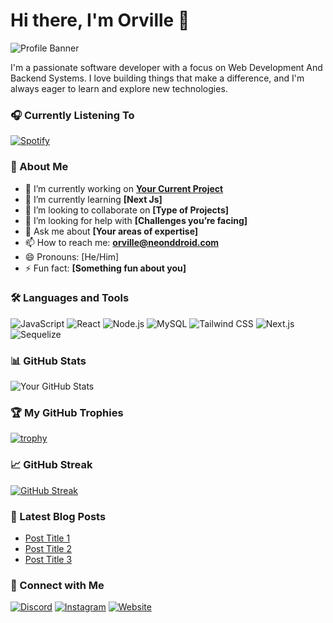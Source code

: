 # Hi there, I'm Orville 👋

![Profile Banner](https://your-banner-url.com)

I'm a passionate software developer with a focus on Web Development And Backend Systems. I love building things that make a difference, and I'm always eager to learn and explore new technologies.

### 🎧 Currently Listening To

[![Spotify](https://spotify.neonddroid.com/api/spotify)](https://open.spotify.com/user/214gxyididy7y7mxrfcqdtxta)

### 🚀 About Me

- 🔭 I’m currently working on **[Your Current Project](https://github.com/yourusername/yourproject)**
- 🌱 I’m currently learning **[Next Js]**
- 👯 I’m looking to collaborate on **[Type of Projects]**
- 🤔 I’m looking for help with **[Challenges you’re facing]**
- 💬 Ask me about **[Your areas of expertise]**
- 📫 How to reach me: **[orville@neonddroid.com](mailto:orville@neonddroid.com)**
- 😄 Pronouns: [He/Him]
- ⚡ Fun fact: **[Something fun about you]**

### 🛠️ Languages and Tools

![JavaScript](https://img.shields.io/badge/-JavaScript-black?style=flat-square&logo=javascript)
![React](https://img.shields.io/badge/-React-black?style=flat-square&logo=react)
![Node.js](https://img.shields.io/badge/-Node.js-black?style=flat-square&logo=node.js)
![MySQL](https://img.shields.io/badge/-MySQL-black?style=flat-square&logo=mysql)
![Tailwind CSS](https://img.shields.io/badge/-TailwindCSS-black?style=flat-square&logo=tailwindcss)
![Next.js](https://img.shields.io/badge/-Next.js-black?style=flat-square&logo=next.js)
![Sequelize](https://img.shields.io/badge/-Sequelize-black?style=flat-square&logo=sequelize)

### 📊 GitHub Stats

![Your GitHub Stats](https://github-readme-stats.vercel.app/api?username=Orville610&show_icons=true&theme=radical)

### 🏆 My GitHub Trophies

[![trophy](https://github-profile-trophy.vercel.app/?username=Orville610&theme=onedark)](https://github.com/ryo-ma/github-profile-trophy)

### 📈 GitHub Streak

[![GitHub Streak](https://streak-stats.demolab.com?user=Orville610&theme=dark&hide_border=true&date_format=M%20j%5B%2C%20Y%5D)](https://git.io/streak-stats)

### 📝 Latest Blog Posts

<!-- BLOG-POST-LIST:START -->
- [Post Title 1](https://yourblog.com/post1)
- [Post Title 2](https://yourblog.com/post2)
- [Post Title 3](https://yourblog.com/post3)
<!-- BLOG-POST-LIST:END -->

### 🤝 Connect with Me

[![Discord](https://img.shields.io/badge/-Discord-black?style=flat-square&logo=discord)](https://linkedin.com/in/yourusername)
[![Instagram](https://img.shields.io/badge/Instagram-black?style=flat-square&logo=instagram)](https://instagram.com/Heyy.orville)
[![Website](https://img.shields.io/badge/-Website-black?style=flat-square&logo=wordpress)](https://neonddroid.com)

